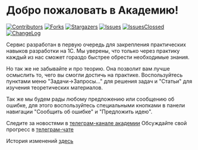 # Добро пожаловать в Академию!

<a name="readme-top"></a>

<!-- PROJECT SHIELDS -->
<!--
*** I'm using markdown "reference style" links for readability.
*** Reference links are enclosed in brackets [ ] instead of parentheses ( ).
*** See the bottom of this document for the declaration of the reference variables
*** for contributors-url, forks-url, etc. This is an optional, concise syntax you may use.
*** https://www.markdownguide.org/basic-syntax/#reference-style-links
-->
[![Contributors][contributors-shield]][contributors-url]
[![Forks][forks-shield]][forks-url]
[![Stargazers][stars-shield]][stars-url]
[![Issues][issues-shield]][issues-url]
[![IssuesClossed][issues-shield-clossed]][issues-url-clossed]
[![ChangeLog][ChangeLog-shield]][ChangeLog-url]

Сервис разработан в первую очередь для закрепления практических навыков разработки на 1С.
Мы уверены, что только через практику каждый из нас сможет гораздо быстрее обрести необходимые знания.

Но так же не забывайте и про теорию. Она позволит вам лучше осмыслить то, чего вы смогли достичь на практике.
Воспользуйтесь пунктами меню "Задачи->Запросы..." для решения задач и "Статьи" для изучения теоретических материалов.

Так же мы будем рады любому предложению или сообщению об ошибке, для этого воспользуйтесь специальными кнопками в
панели навигации "Сообщить об ошибке" и "Предложить идею". 

Следите за новостями в <a href="https://t.me/academy_devins">телеграм-канале академии</a>
Обсуждайте свой прогресс в  <a href="https://t.me/+lovD4Zd3qS40YmQy"> телеграм-чате </a>

История изменений <a href="https://github.com/leandr92/Academy_Devins/blob/main/CHANGELOG.md">здесь</a>


<!-- MARKDOWN LINKS & IMAGES -->
<!-- https://www.markdownguide.org/basic-syntax/#reference-style-links -->
[contributors-shield]: https://img.shields.io/github/contributors/leandr92/Academy_Devins?style=for-the-badge
[contributors-url]: https://github.com/leandr92/Academy_Devins/graphs/contributors
[forks-shield]: https://img.shields.io/github/forks/leandr92/Academy_Devins?style=for-the-badge
[forks-url]: https://github.com/leandr92/Academy_Devin/network/members
[stars-shield]: https://img.shields.io/github/stars/leandr92/Academy_Devins?style=for-the-badge
[stars-url]: https://github.com/leandr92/Academy_Devins/stargazers
[issues-shield]: https://img.shields.io/github/issues/leandr92/Academy_Devins?style=for-the-badge
[issues-url]: https://github.com/leandr92/Academy_Devins/issues
[issues-shield-clossed]: https://img.shields.io/github/issues-closed-raw/leandr92/Academy_Devins?style=for-the-badge
[issues-url-clossed]: https://github.com/leandr92/Academy_Devins/issues?q=is%3Aissue+is%3Aclosed
[ChangeLog-shield]: https://img.shields.io/github/issues-closed-raw/leandr92/Academy_Devins?style=for-the-badge
[ChangeLog-url]: https://github.com/leandr92/Academy_Devins/blob/main/CHANGELOG.md
[product-screenshot]: images/screenshot.png

